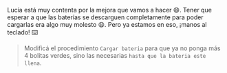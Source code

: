 <gs-attire attire-url="https://raw.githubusercontent.com/MumukiProject/mumuki-guia-gobstones-laboratorio/master/assets/attires/config_1581968342462.json"></gs-attire>

<gs-toolbox toolbox-url="https://raw.githubusercontent.com/MumukiProject/mumuki-guia-gobstones-brazos-roboticos/master/assets/toolbox_1581090983723.xml"></gs-toolbox>

Lucía está muy contenta por la mejora que vamos a hacer :smile:. Tener que esperar a que las baterías se descarguen completamente para poder cargarlas era algo muy molesto :weary:. Pero ya estamos en eso, ¡manos al teclado! :keyboard: 

> Modificá el procedimiento `Cargar bateria` para que ya no ponga más 4 bolitas verdes, sino las necesarias `hasta que la bateria este llena`. 